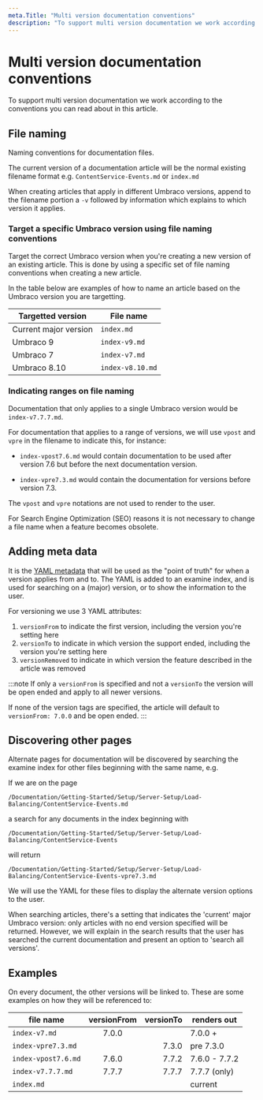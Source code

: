 ```yaml
---
meta.Title: "Multi version documentation conventions"
description: "To support multi version documentation we work according to the conventions you can read about in this article."
---
```


# Multi version documentation conventions

To support multi version documentation we work according to the conventions you can read about in this article.

## File naming

Naming conventions for documentation files.

The current version of a documentation article will be the normal existing filename format e.g. `ContentService-Events.md` or `index.md`

When creating articles that apply in different Umbraco versions, append to the filename portion a `-v` followed by information which explains to which version it applies.

### Target a specific Umbraco version using file naming conventions

Target the correct Umbraco version when you're creating a new version of an existing article. This is done by using a specific set of file naming conventions when creating a new article.

In the table below are examples of how to name an article based on the Umbraco version you are targetting.

|Targetted version        |File name          |
|-------------------------|-------------------|
|Current major version    |`index.md`         |
|Umbraco 9                |`index-v9.md`      |
|Umbraco 7                |`index-v7.md`      |
|Umbraco 8.10             |`index-v8.10.md`   |

### Indicating ranges on file naming

Documentation that only applies to a single Umbraco version would be `index-v7.7.7.md`.

For documentation that applies to a range of versions, we will use `vpost` and `vpre` in the filename to indicate this, for instance:

* `index-vpost7.6.md` would contain documentation to be used after version 7.6 but before the next documentation version. 

* `index-vpre7.3.md` would contain the documentation for versions before version 7.3.

The `vpost` and `vpre` notations are not used to render to the user.

For Search Engine Optimization (SEO) reasons it is not necessary to change a file name when a feature becomes obsolete.

## Adding meta data

It is the [YAML metadata](../Adding-Metadata) that will be used as the "point of truth" for when a version applies from and to.
The YAML is added to an examine index, and is used for searching on a (major) version, or to show the information to the user.

For versioning we use 3 YAML attributes:

1. `versionFrom` to indicate the first version, including the version you're setting here
2. `versionTo` to indicate in which version the support ended, including the version you're setting here
3. `versionRemoved` to indicate in which version the feature described in the article was removed

:::note
If only a `versionFrom` is specified and not a `versionTo` the version will be open ended and apply to all newer versions.

If none of the version tags are specified, the article will default to `versionFrom: 7.0.0` and be open ended.
:::

## Discovering other pages

Alternate pages for documentation will be discovered by searching the examine index for other files beginning with the same name, e.g.

If we are on the page

    /Documentation/Getting-Started/Setup/Server-Setup/Load-Balancing/ContentService-Events.md

a search for any documents in the index beginning with

    /Documentation/Getting-Started/Setup/Server-Setup/Load-Balancing/ContentService-Events

will return

    /Documentation/Getting-Started/Setup/Server-Setup/Load-Balancing/ContentService-Events-vpre7.3.md

We will use the YAML for these files to display the alternate version options to the user.

When searching articles, there's a setting that indicates the 'current' major Umbraco version: only articles with no end version specified will be returned. However, we will explain in the search results that the user has searched the current documentation and present an option to 'search all versions'.

## Examples

On every document, the other versions will be linked to. These are some examples on how they will be referenced to:

file name                             | versionFrom  | versionTo | renders out
-------                               |:------------:|     -----:| ---
`index-v7.md`                         | 7.0.0        |           | 7.0.0 +
`index-vpre7.3.md`                   |              | 7.3.0     | pre 7.3.0
`index-vpost7.6.md`                  | 7.6.0        | 7.7.2     | 7.6.0 - 7.7.2
`index-v7.7.7.md`                     | 7.7.7        | 7.7.7     | 7.7.7 (only)
`index.md`                            |              |           | current
